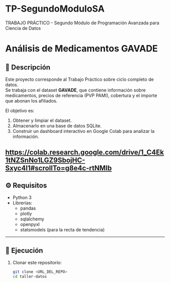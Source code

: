 # TP-SegundoModuloSA
TRABAJO PRÁCTICO - Segundo Módulo de Programación Avanzada para Ciencia de Datos
# Análisis de Medicamentos GAVADE

## 📌 Descripción
Este proyecto corresponde al Trabajo Práctico sobre ciclo completo de datos.  
Se trabaja con el dataset **GAVADE**, que contiene información sobre medicamentos, precios de referencia (PVP PAMI), cobertura y el importe que abonan los afiliados.

El objetivo es:
1. Obtener y limpiar el dataset.
2. Almacenarlo en una base de datos SQLite.
3. Construir un dashboard interactivo en Google Colab para analizar la información.
   
https://colab.research.google.com/drive/1_C4Ek1tNZSnNo1LGZ9SbojHC-Sxyc4I1#scrollTo=g8e4c-rtNMIb 
---

## ⚙️ Requisitos
- Python 3
- Librerías:
  - pandas
  - plotly
  - sqlalchemy
  - openpyxl
  - statsmodels (para la recta de tendencia)

---

## 🚀 Ejecución
1. Clonar este repositorio:
   ```bash
   git clone <URL_DEL_REPO>
   cd taller-datos
